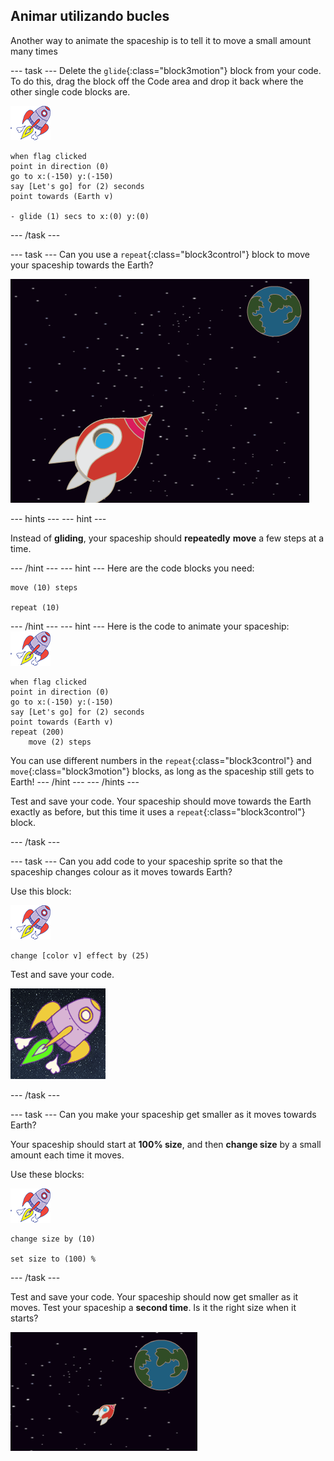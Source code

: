 ## Animar utilizando bucles

Another way to animate the spaceship is to tell it to move a small amount many times

\--- task \--- Delete the `glide`{:class="block3motion"} block from your code. To do this, drag the block off the Code area and drop it back where the other single code blocks are.

![Spaceship sprite](images/sprite-spaceship.png)

```blocks3
when flag clicked
point in direction (0)
go to x:(-150) y:(-150)
say [Let's go] for (2) seconds
point towards (Earth v)

- glide (1) secs to x:(0) y:(0)
```

\--- /task \---

\--- task \--- Can you use a `repeat`{:class="block3control"} block to move your spaceship towards the Earth?

![Probando una animación de la nave espacial](images/space-animate-stage.png)

\--- hints \--- \--- hint \---

Instead of **gliding**, your spaceship should **repeatedly** **move** a few steps at a time.

\--- /hint \--- \--- hint \--- Here are the code blocks you need:

```blocks3
move (10) steps

repeat (10)
```

\--- /hint \--- \--- hint \--- Here is the code to animate your spaceship: ![Spaceship sprite](images/sprite-spaceship.png)

```blocks3
when flag clicked
point in direction (0)
go to x:(-150) y:(-150)
say [Let's go] for (2) seconds
point towards (Earth v)
repeat (200)
    move (2) steps
```

You can use different numbers in the `repeat`{:class="block3control"} and `move`{:class="block3motion"} blocks, as long as the spaceship still gets to Earth! \--- /hint \--- \--- /hints \---

Test and save your code. Your spaceship should move towards the Earth exactly as before, but this time it uses a `repeat`{:class="block3control"} block.

\--- /task \---

\--- task \--- Can you add code to your spaceship sprite so that the spaceship changes colour as it moves towards Earth?

Use this block:

![Spaceship sprite](images/sprite-spaceship.png)

```blocks3
change [color v] effect by (25)
```

Test and save your code.

![Probando una nave espacial que cambia de color](images/space-colour-test.png)

\--- /task \---

\--- task \--- Can you make your spaceship get smaller as it moves towards Earth?

Your spaceship should start at **100% size**, and then **change size** by a small amount each time it moves.

Use these blocks:

![Spaceship sprite](images/sprite-spaceship.png)

```blocks3
change size by (10)

set size to (100) %
```

\--- /task \---

Test and save your code. Your spaceship should now get smaller as it moves. Test your spaceship a **second time**. Is it the right size when it starts?

![Probando una nave espacial que cambia de tamaño](images/space-size-test.png)